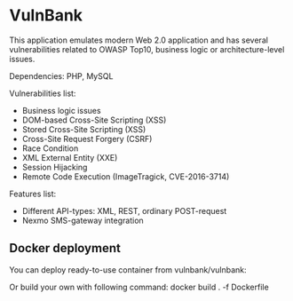 # VulnBank

This application emulates modern Web 2.0 application and has several vulnerabilities related to OWASP Top10, business logic or architecture-level issues.

Dependencies: PHP, MySQL

Vulnerabilities list:
- Business logic issues
- DOM-based Cross-Site Scripting (XSS)
- Stored Cross-Site Scripting (XSS)
- Cross-Site Request Forgery (CSRF)
- Race Condition
- XML External Entity (XXE)
- Session Hijacking
- Remote Code Execution (ImageTragick, CVE-2016-3714)

Features list:
- Different API-types: XML, REST, ordinary POST-request
- Nexmo SMS-gateway integration

## Docker deployment
You can deploy ready-to-use container from vulnbank/vulnbank:

Or build your own with following command:
docker build . -f Dockerfile